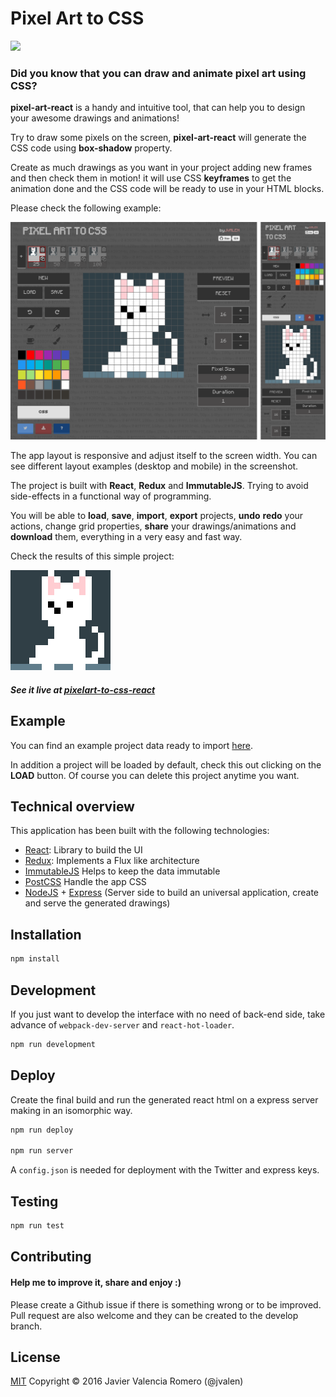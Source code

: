 # Pixel Art to CSS

<a target='_blank' href='http://www.recurse.com' title='Made at the Recurse Center'><img src='https://cloud.githubusercontent.com/assets/2883345/11325206/336ea5f4-9150-11e5-9e90-d86ad31993d8.png' height='20px'/></a>

### Did you know that you can draw and animate pixel art using CSS?

**pixel-art-react** is a handy and intuitive tool, that can help you to design your awesome drawings and animations!

Try to draw some pixels on the screen, **pixel-art-react** will generate the CSS code using **box-shadow** property.

Create as much drawings as you want in your project adding new frames and then check them in motion! it will use CSS **keyframes** to get the animation done and the CSS code will be ready to use in your HTML blocks.

Please check the following example:

![pixel-art-react](screenshots/screenshot-cat.png)

The app layout is responsive and adjust itself to the screen width. You can see different layout examples (desktop and mobile) in the screenshot.

The project is built with **React**, **Redux** and **ImmutableJS**. Trying to avoid side-effects in a functional way of programming.

You will be able to **load**, **save**, **import**, **export** projects, **undo** **redo** your actions, change grid properties, **share** your drawings/animations and **download** them, everything in a very easy and fast way.

Check the results of this simple project:

![](screenshots/animation-cat.gif)

##### See it live at [pixelart-to-css-react](http://pixelart.jvrpath.com/)

## Example

You can find an example project data ready to import [here](examples/import-export/cat.txt).

In addition a project will be loaded by default, check this out clicking on the **LOAD** button. Of course you can delete this project anytime you want.

## Technical overview

This application has been built with the following technologies:

- [React](https://facebook.github.io/react/): Library to build the UI
- [Redux](http://redux.js.org/): Implements a Flux like architecture
- [ImmutableJS](https://facebook.github.io/immutable-js/) Helps to keep the data immutable
- [PostCSS](https://github.com/postcss/postcss) Handle the app CSS
- [NodeJS](https://nodejs.org/en/) + [Express](http://expressjs.com/) (Server side to build an universal application, create and serve the generated drawings)

## Installation

```bash
npm install
```

## Development

If you just want to develop the interface with no need of back-end side, take advance of ```webpack-dev-server``` and ```react-hot-loader```.

```bash
npm run development
```

## Deploy

Create the final build and run the generated react html on a express server making in an isomorphic way.

```bash
npm run deploy

npm run server
```

A ```config.json``` is needed for deployment with the Twitter and express keys.

## Testing

```bash
npm run test
```

## Contributing
#### Help me to improve it, share and enjoy :)
Please create a Github issue if there is something wrong or to be improved. Pull request are also welcome and they can be created to the develop branch.


## License

[MIT](https://opensource.org/licenses/mit-license.php)
Copyright © 2016 Javier Valencia Romero (@jvalen)
